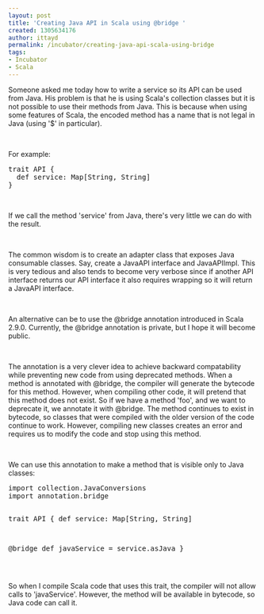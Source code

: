 ```yaml
---
layout: post
title: 'Creating Java API in Scala using @bridge '
created: 1305634176
author: ittayd
permalink: /incubator/creating-java-api-scala-using-bridge
tags:
- Incubator
- Scala
---
```

<p>Someone asked me today how to write a service so its API&nbsp;can be used from Java. His problem is that he is using Scala's collection classes but it is not possible to use their methods from Java. This is because when using some features of Scala, the encoded method has a name that is not legal in Java (using '$' in particular).</p>
<p>&nbsp;</p>
<p>For example:</p>
<pre title="code" class="brush: scala;">
trait API {
  def service: Map[String, String]
}</pre>
<p>&nbsp;</p>
<p>If we call the method 'service' from Java, there's very little we can do with the result.</p>
<p>&nbsp;</p>
<p>The common wisdom is to create an adapter class that exposes Java consumable classes.&nbsp;Say, create a JavaAPI&nbsp;interface and JavaAPIImpl. This is very tedious and also tends to become very verbose since if another API interface returns our API interface it also requires wrapping so it will return a JavaAPI&nbsp;interface.</p>
<p>&nbsp;</p>
<p>An alternative can be to use the @bridge annotation introduced in Scala 2.9.0. Currently, the @bridge annotation is private, but I&nbsp;hope it will become public.</p>
<p>&nbsp;</p>
<p>The annotation is a very clever idea to achieve backward compatability while preventing new code from using deprecated methods. When a method is annotated with @bridge, the compiler will generate the bytecode for this method. However, when compiling other code, it will pretend that this method does not exist. So if we have a method 'foo', and we want to deprecate it, we annotate it with @bridge. The method continues to exist in bytecode, so classes that were compiled with the older version of the code continue to work. However, compiling new classes creates an error and requires us to modify the code and stop using this method. </p>
<p>&nbsp;</p>
<p>We can use this annotation to make a method that is visible only to Java classes:</p>
<pre title="code" class="brush: scala;">
import collection.JavaConversions
import annotation.bridge

trait API {
  def service: Map[String, String]

  @bridge def javaService = service.asJava
}</pre>
<p>&nbsp;</p>
<p>So when I&nbsp;compile Scala code that uses this trait, the compiler will not allow calls to 'javaService'. However, the method will be available in bytecode, so Java code can call it. </p>
<p>&nbsp;</p>
<p>&nbsp;</p>
